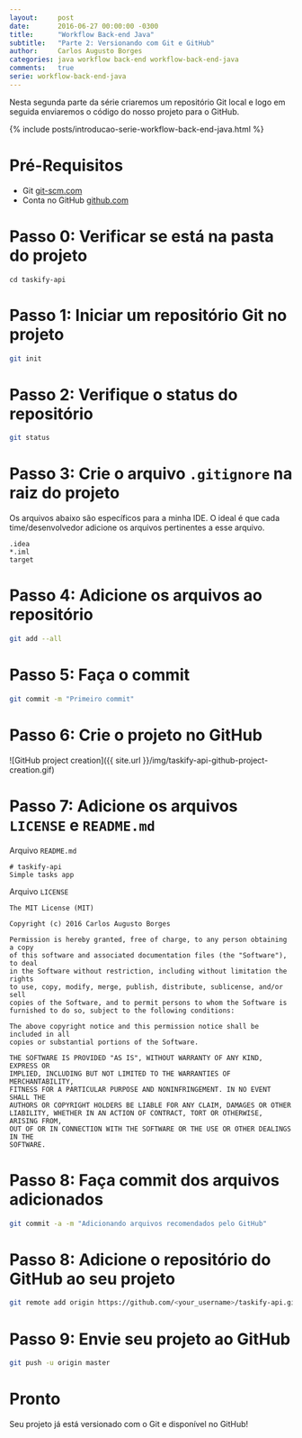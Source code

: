 ```yaml
---
layout:     post
date:       2016-06-27 00:00:00 -0300
title:      "Workflow Back-end Java"
subtitle:   "Parte 2: Versionando com Git e GitHub"
author:     Carlos Augusto Borges
categories: java workflow back-end workflow-back-end-java
comments:   true
serie: workflow-back-end-java
---
```


Nesta segunda parte da série criaremos um repositório Git local e logo em seguida enviaremos o código do nosso projeto para o GitHub.

{% include posts/introducao-serie-workflow-back-end-java.html %}

# Pré-Requisitos

* Git [git-scm.com][git]
* Conta no GitHub [github.com][github]

# Passo 0: Verificar se está na pasta do projeto

```
cd taskify-api
```

# Passo 1: Iniciar um repositório Git no projeto

```bash
git init
```

# Passo 2: Verifique o status do repositório

```bash
git status
```

# Passo 3: Crie o arquivo `.gitignore` na raiz do projeto

Os arquivos abaixo são específicos para a minha IDE. O ideal é que cada
time/desenvolvedor adicione os arquivos pertinentes a esse arquivo.

```
.idea
*.iml
target
```

# Passo 4: Adicione os arquivos ao repositório

```bash
git add --all
```

# Passo 5: Faça o commit

```bash
git commit -m "Primeiro commit"
```

# Passo 6: Crie o projeto no GitHub

![GitHub project creation]({{ site.url }}/img/taskify-api-github-project-creation.gif)

# Passo 7: Adicione os arquivos `LICENSE` e `README.md`

Arquivo `README.md`

```
# taskify-api
Simple tasks app
```

Arquivo `LICENSE`

```
The MIT License (MIT)

Copyright (c) 2016 Carlos Augusto Borges

Permission is hereby granted, free of charge, to any person obtaining a copy
of this software and associated documentation files (the "Software"), to deal
in the Software without restriction, including without limitation the rights
to use, copy, modify, merge, publish, distribute, sublicense, and/or sell
copies of the Software, and to permit persons to whom the Software is
furnished to do so, subject to the following conditions:

The above copyright notice and this permission notice shall be included in all
copies or substantial portions of the Software.

THE SOFTWARE IS PROVIDED "AS IS", WITHOUT WARRANTY OF ANY KIND, EXPRESS OR
IMPLIED, INCLUDING BUT NOT LIMITED TO THE WARRANTIES OF MERCHANTABILITY,
FITNESS FOR A PARTICULAR PURPOSE AND NONINFRINGEMENT. IN NO EVENT SHALL THE
AUTHORS OR COPYRIGHT HOLDERS BE LIABLE FOR ANY CLAIM, DAMAGES OR OTHER
LIABILITY, WHETHER IN AN ACTION OF CONTRACT, TORT OR OTHERWISE, ARISING FROM,
OUT OF OR IN CONNECTION WITH THE SOFTWARE OR THE USE OR OTHER DEALINGS IN THE
SOFTWARE.
```

# Passo 8: Faça commit dos arquivos adicionados

```bash
git commit -a -m "Adicionando arquivos recomendados pelo GitHub"
```

# Passo 8: Adicione o repositório do GitHub ao seu projeto

```bash
git remote add origin https://github.com/<your_username>/taskify-api.git
```

# Passo 9: Envie seu projeto ao GitHub

```bash
git push -u origin master
```

# Pronto

Seu projeto já está versionado com o Git e disponível no GitHub!

[java]:                 http://java.oracle.com
[maven]:                http://maven.apache.org/
[heroku-toolbelt]:      https://toolbelt.heroku.com/
[spark-java]:           http://sparkjava.com/
[github]:               http://github.com/
[git]:                  https://git-scm.com/
[heroku]:               http://heroku.com/
[travisci]:             http://travis-ci.org/
[editorconfig]:         http://editorconfig.org/
[google]:               http://google.com/
[localhost]:            http://localhost:4567/
